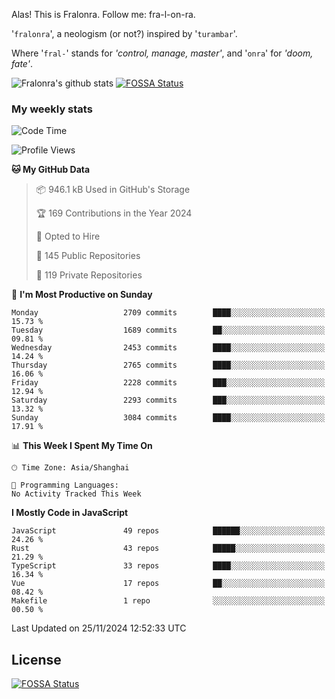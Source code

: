 Alas! This is Fralonra. Follow me: fra-l-on-ra.

'`fralonra`', a neologism (or not?) inspired by '`turambar`'.

Where '`fral-`' stands for *'control, manage, master'*, and '`onra`' for *'doom, fate'*.

![Fralonra's github stats](https://github-readme-stats.vercel.app/api?username=fralonra)
[![FOSSA Status](https://app.fossa.com/api/projects/git%2Bgithub.com%2Ffralonra%2Ffralonra.svg?type=shield)](https://app.fossa.com/projects/git%2Bgithub.com%2Ffralonra%2Ffralonra?ref=badge_shield)

### My weekly stats

<!--START_SECTION:waka-->
![Code Time](http://img.shields.io/badge/Code%20Time-4%2C608%20hrs%2040%20mins-blue)

![Profile Views](http://img.shields.io/badge/Profile%20Views-0-blue)

**🐱 My GitHub Data** 

> 📦 946.1 kB Used in GitHub's Storage 
 > 
> 🏆 169 Contributions in the Year 2024
 > 
> 💼 Opted to Hire
 > 
> 📜 145 Public Repositories 
 > 
> 🔑 119 Private Repositories 
 > 
📅 **I'm Most Productive on Sunday** 

```text
Monday                   2709 commits        ████░░░░░░░░░░░░░░░░░░░░░   15.73 % 
Tuesday                  1689 commits        ██░░░░░░░░░░░░░░░░░░░░░░░   09.81 % 
Wednesday                2453 commits        ████░░░░░░░░░░░░░░░░░░░░░   14.24 % 
Thursday                 2765 commits        ████░░░░░░░░░░░░░░░░░░░░░   16.06 % 
Friday                   2228 commits        ███░░░░░░░░░░░░░░░░░░░░░░   12.94 % 
Saturday                 2293 commits        ███░░░░░░░░░░░░░░░░░░░░░░   13.32 % 
Sunday                   3084 commits        ████░░░░░░░░░░░░░░░░░░░░░   17.91 % 
```


📊 **This Week I Spent My Time On** 

```text
🕑︎ Time Zone: Asia/Shanghai

💬 Programming Languages: 
No Activity Tracked This Week
```

**I Mostly Code in JavaScript** 

```text
JavaScript               49 repos            ██████░░░░░░░░░░░░░░░░░░░   24.26 % 
Rust                     43 repos            █████░░░░░░░░░░░░░░░░░░░░   21.29 % 
TypeScript               33 repos            ████░░░░░░░░░░░░░░░░░░░░░   16.34 % 
Vue                      17 repos            ██░░░░░░░░░░░░░░░░░░░░░░░   08.42 % 
Makefile                 1 repo              ░░░░░░░░░░░░░░░░░░░░░░░░░   00.50 % 
```




 Last Updated on 25/11/2024 12:52:33 UTC
<!--END_SECTION:waka-->

## License
[![FOSSA Status](https://app.fossa.com/api/projects/git%2Bgithub.com%2Ffralonra%2Ffralonra.svg?type=large)](https://app.fossa.com/projects/git%2Bgithub.com%2Ffralonra%2Ffralonra?ref=badge_large)
